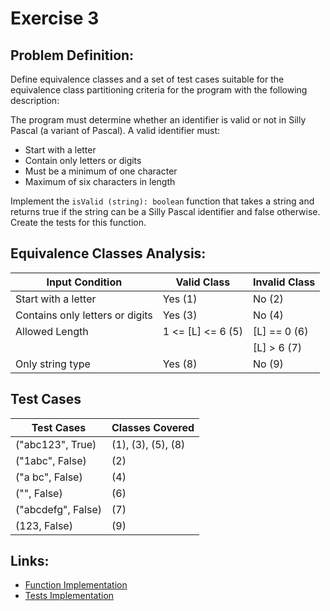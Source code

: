 # Exercise 3

## Problem Definition:
Define equivalence classes and a set of test cases suitable for the equivalence class partitioning criteria for the program with the following description:

The program must determine whether an identifier is valid or not in Silly Pascal (a variant of Pascal). A valid identifier must:
- Start with a letter
- Contain only letters or digits
- Must be a minimum of one character
- Maximum of six characters in length

Implement the `isValid (string): boolean` function that takes a string and returns true if the string can be a Silly Pascal identifier and false otherwise. Create the tests for this function.

## Equivalence Classes Analysis:

| Input Condition                 | Valid Class         | Invalid Class  |
|---------------------------------|---------------------|----------------|
| Start with a letter             | Yes (1)             | No (2)         |
| Contains only letters or digits | Yes (3)             | No (4)         |
| Allowed Length                  | 1 <= [L] <= 6 (5)   | [L] == 0 (6)   |
|                                 |                     | [L] > 6 (7)    |
| Only string type                | Yes (8)             | No (9)         |

## Test Cases

| Test Cases         | Classes Covered |
|--------------------|-----------------|
| ("abc123", True)   | (1), (3), (5), (8)   |
| ("1abc", False)    | (2)             |
| ("a bc", False)    | (4)             |
| ("", False)        | (6)             |
| ("abcdefg", False) | (7)             |
| (123, False)       | (9)             |

## Links:
- [Function Implementation](https://github.com/rafaelleinio/software-testing/blob/master/software_testing/exercises/exercise3/is_valid.py)
- [Tests Implementation](https://github.com/rafaelleinio/software-testing/blob/master/tests/unit/exercises/exercise3/test_is_valid.py)
